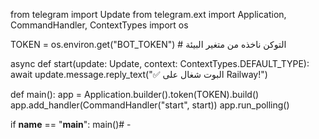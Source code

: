 from telegram import Update
from telegram.ext import Application, CommandHandler, ContextTypes
import os

TOKEN = os.environ.get("BOT_TOKEN")  # التوكن ناخذه من متغير البيئة

async def start(update: Update, context: ContextTypes.DEFAULT_TYPE):
    await update.message.reply_text("✅ البوت شغال على Railway!")

def main():
    app = Application.builder().token(TOKEN).build()
    app.add_handler(CommandHandler("start", start))
    app.run_polling()

if __name__ == "__main__":
    main()# -
